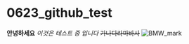 # 0623_github_test
**안녕하세요**
*이것은 테스트 중 입니다*
~~가나다라마바사~~
![BMW_mark](https://github.com/user-attachments/assets/cf9c48b7-6aac-4859-bb59-09699e2c0c24)
